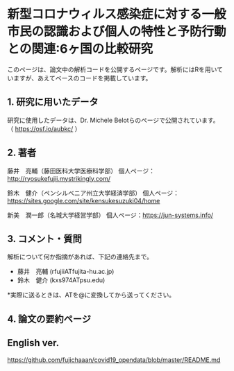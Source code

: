 # 新型コロナウィルス感染症に対する一般市⺠の認識および個人の特性と予防行動との関連:6ヶ国の比較研究
このページは、論文中の解析コードを公開するページです。解析にはRを用いていますが、あえてベースのコードを掲載しています。

## 1. 研究に用いたデータ
研究に使用したデータは、Dr. Michele Belotらのページで公開されています。 （ https://osf.io/aubkc/ ）

## 2. 著者
藤井　亮輔（藤田医科大学医療科学部） 個人ページ：http://ryosukefujii.mystrikingly.com/

鈴木　健介（ペンシルベニア州立大学経済学部） 個人ページ：https://sites.google.com/site/kensukesuzuki04/home

新美　潤一郎（名城大学経営学部） 個人ページ：https://jun-systems.info/

## 3. コメント・質問
解析について何か指摘があれば、下記の連絡先まで。

- 藤井　亮輔 (rfujiiATfujita-hu.ac.jp)
- 鈴木　健介 (kxs974ATpsu.edu)

*実際に送るときは、ATを@に変換してから送ってください。

## 4. 論文の要約ページ


## English ver.
https://github.com/fujichaaan/covid19_opendata/blob/master/README.md
